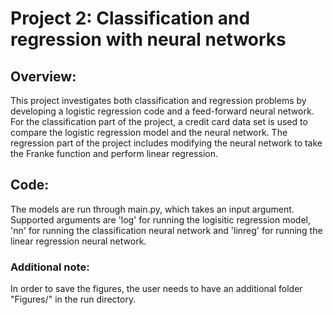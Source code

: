# Project 2: Classification and regression with neural networks
## Overview:
This project investigates both classification and regression problems by developing a logistic regression code and a feed-forward neural network. For the classification part of the project, a credit card data set is used to compare the logistic regression model and the neural network. The regression part of the project includes modifying the neural network to take the Franke function and perform linear regression.

## Code:
The models are run through main.py, which takes an input argument. Supported arguments are 'log' for running the logisitic regression model, 'nn' for running the classification neural network and 'linreg' for running the linear regression neural network.

### Additional note:
In order to save the figures, the user needs to have an additional folder "Figures/" in the run directory.
